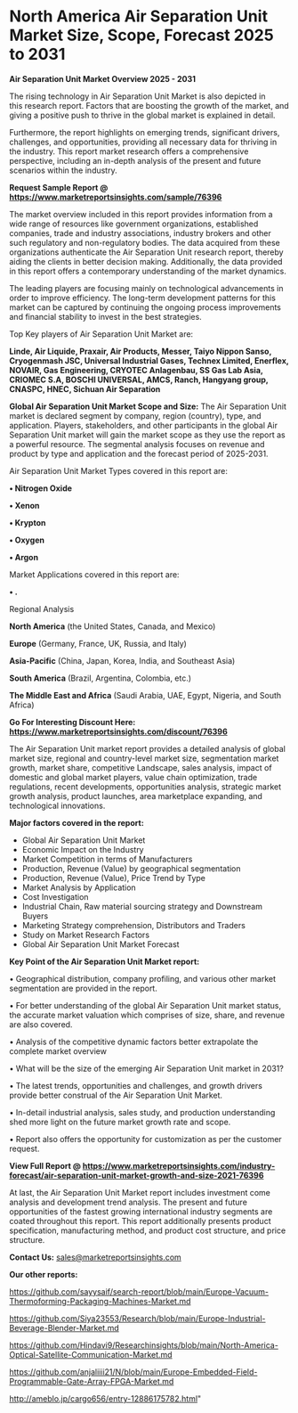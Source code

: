 # North America Air Separation Unit Market Size, Scope, Forecast 2025 to 2031

<Strong> Air Separation Unit Market Overview 2025 - 2031</strong>

The rising technology in Air Separation Unit Market is also depicted in this research report. Factors that are boosting the growth of the market, and giving a positive push to thrive in the global market is explained in detail.

Furthermore, the report highlights on emerging trends, significant drivers, challenges, and opportunities, providing all necessary data for thriving in the industry. This report market research offers a comprehensive perspective, including an in-depth analysis of the present and future scenarios within the industry.

<strong>Request Sample Report @ <a href=https://www.marketreportsinsights.com/sample/76396>https://www.marketreportsinsights.com/sample/76396</a></strong>

The market overview included in this report provides information from a wide range of resources like government organizations, established companies, trade and industry associations, industry brokers and other such regulatory and non-regulatory bodies. The data acquired from these organizations authenticate the Air Separation Unit research report, thereby aiding the clients in better decision making. Additionally, the data provided in this report offers a contemporary understanding of the market dynamics.

The leading players are focusing mainly on technological advancements in order to improve efficiency. The long-term development patterns for this market can be captured by continuing the ongoing process improvements and financial stability to invest in the best strategies.

Top Key players of Air Separation Unit Market are:

<strong>Linde, Air Liquide, Praxair, Air Products, Messer, Taiyo Nippon Sanso, Cryogenmash JSC, Universal Industrial Gases, Technex Limited, Enerflex, NOVAIR, Gas Engineering, CRYOTEC Anlagenbau, SS Gas Lab Asia, CRIOMEC S.A, BOSCHI UNIVERSAL, AMCS, Ranch, Hangyang group, CNASPC, HNEC, Sichuan Air Separation</strong>

<strong><b>Global Air Separation Unit Market Scope and Size:</b></strong>
The Air Separation Unit market is declared segment by company, region (country), type, and application. Players, stakeholders, and other participants in the global Air Separation Unit market will gain the market scope as they use the report as a powerful resource. The segmental analysis focuses on revenue and product by type and application and the forecast period of 2025-2031.

Air Separation Unit Market Types covered in this report are:

<strong>• Nitrogen Oxide

• Xenon

• Krypton

• Oxygen

• Argon</strong>

Market Applications covered in this report are:

<strong>• .</strong> 

Regional Analysis

<strong>North America</strong> (the United States, Canada, and Mexico)

<strong>Europe</strong> (Germany, France, UK, Russia, and Italy)

<strong>Asia-Pacific</strong> (China, Japan, Korea, India, and Southeast Asia)

<strong>South America</strong> (Brazil, Argentina, Colombia, etc.)

<strong>The Middle East and Africa</strong> (Saudi Arabia, UAE, Egypt, Nigeria, and South Africa)

<strong>Go For Interesting Discount Here: <a href=https://www.marketreportsinsights.com/discount/76396>https://www.marketreportsinsights.com/discount/76396</a></strong>

The Air Separation Unit market report provides a detailed analysis of global market size, regional and country-level market size, segmentation market growth, market share, competitive Landscape, sales analysis, impact of domestic and global market players, value chain optimization, trade regulations, recent developments, opportunities analysis, strategic market growth analysis, product launches, area marketplace expanding, and technological innovations.

<strong><b>Major factors covered in the report:</b></strong>
<ul>
  <li>Global Air Separation Unit Market </li>
  <li>Economic Impact on the Industry</li>
  <li>Market Competition in terms of Manufacturers</li>
  <li>Production, Revenue (Value) by geographical segmentation</li>
  <li>Production, Revenue (Value), Price Trend by Type</li>
  <li>Market Analysis by Application</li>
  <li>Cost Investigation</li>
  <li>Industrial Chain, Raw material sourcing strategy and Downstream Buyers</li>
  <li>Marketing Strategy comprehension, Distributors and Traders</li>
  <li>Study on Market Research Factors</li>
  <li>Global Air Separation Unit Market Forecast</li>
</ul>

<strong><b>Key Point of the Air Separation Unit Market report:</b></strong>

• Geographical distribution, company profiling, and various other market segmentation are provided in the report.

• For better understanding of the global Air Separation Unit market status, the accurate market valuation which comprises of size, share, and revenue are also covered.

• Analysis of the competitive dynamic factors better extrapolate the complete market overview

• What will be the size of the emerging Air Separation Unit market in 2031?

• The latest trends, opportunities and challenges, and growth drivers provide better construal of the Air Separation Unit Market.

• In-detail industrial analysis, sales study, and production understanding shed more light on the future market growth rate and scope.

• Report also offers the opportunity for customization as per the customer request.

<strong><b>View Full Report @ <a href=https://www.marketreportsinsights.com/industry-forecast/air-separation-unit-market-growth-and-size-2021-76396>https://www.marketreportsinsights.com/industry-forecast/air-separation-unit-market-growth-and-size-2021-76396</a></b></strong>


At last, the Air Separation Unit Market report includes investment come analysis and development trend analysis. The present and future opportunities of the fastest growing international industry segments are coated throughout this report. This report additionally presents product specification, manufacturing method, and product cost structure, and price structure.

<strong>Contact Us:</strong>
sales@marketreportsinsights.com

<strong>Our other reports:</strong>

<a href=https://github.com/sayysaif/search-report/blob/main/Europe-Vacuum-Thermoforming-Packaging-Machines-Market.md>https://github.com/sayysaif/search-report/blob/main/Europe-Vacuum-Thermoforming-Packaging-Machines-Market.md</a>

<a href=https://github.com/Siya23553/Research/blob/main/Europe-Industrial-Beverage-Blender-Market.md>https://github.com/Siya23553/Research/blob/main/Europe-Industrial-Beverage-Blender-Market.md</a>

<a href=https://github.com/Hindavi9/Researchinsights/blob/main/North-America-Optical-Satellite-Communication-Market.md>https://github.com/Hindavi9/Researchinsights/blob/main/North-America-Optical-Satellite-Communication-Market.md</a>

<a href=https://github.com/anjaliiii21/N/blob/main/Europe-Embedded-Field-Programmable-Gate-Array-FPGA-Market.md>https://github.com/anjaliiii21/N/blob/main/Europe-Embedded-Field-Programmable-Gate-Array-FPGA-Market.md</a>

<a href=http://ameblo.jp/cargo656/entry-12886175782.html>http://ameblo.jp/cargo656/entry-12886175782.html</a>"
